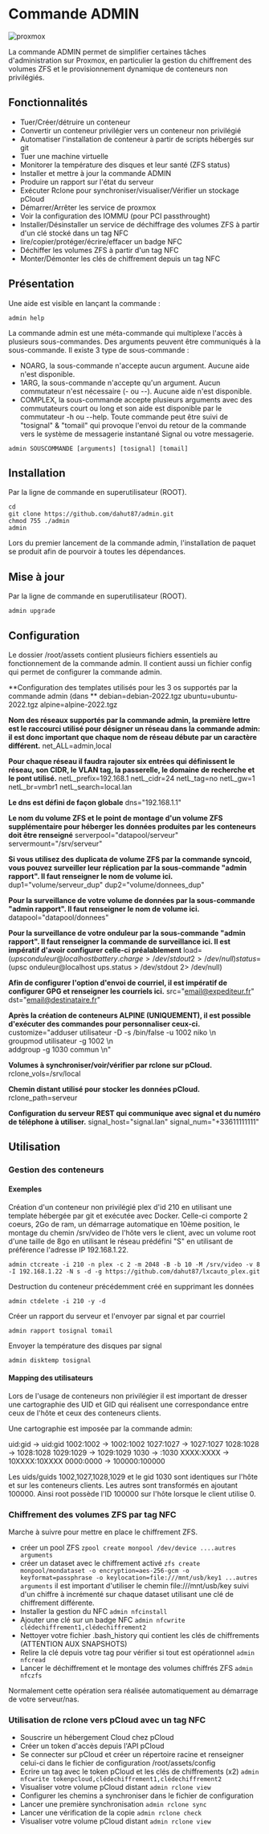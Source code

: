 # Commande ADMIN

![proxmox](https://www.proxmox.com/images/proxmox/Proxmox_logo_standard_hex_400px.png)

La commande ADMIN permet de simplifier certaines tâches d'administration sur Proxmox, en particulier la gestion du chiffrement des volumes ZFS et le provisionnement dynamique de conteneurs non privilégiés.

## Fonctionnalités

 - Tuer/Créer/détruire un conteneur
 - Convertir un conteneur privilégier vers un conteneur non privilégié
 - Automatiser l'installation de conteneur à partir de scripts hébergés sur git
 - Tuer une machine virtuelle
 - Monitorer la température des disques et leur santé (ZFS status)
 - Installer et mettre à jour la commande ADMIN
 - Produire un rapport sur l'état du serveur
 - Exécuter Rclone pour synchroniser/visualiser/Vérifier un stockage pCloud
 - Démarrer/Arrêter les service de proxmox
 - Voir la configuration des IOMMU (pour PCI passthrought)
 - Installer/Désinstaller un service de déchiffrage des volumes ZFS à partir d'un clé stocké dans un tag NFC
 - lire/copier/protéger/écrire/effacer un badge NFC
 - Déchiffer les volumes ZFS à partir d'un tag NFC
 - Monter/Démonter les clés de chiffrement depuis un tag NFC

## Présentation

Une aide est visible en lançant la commande :
```
admin help
```

La commande admin est une méta-commande qui multiplexe l'accès à plusieurs sous-commandes. Des arguments peuvent être communiqués à la sous-commande. Il existe 3 type de sous-commande :
 - NOARG, la sous-commande n'accepte aucun argument. Aucune aide n'est disponible.
 - 1ARG, la sous-commande n'accepte qu'un argument. Aucun commutateur n'est nécessaire (- ou --). Aucune aide n'est disponible.
 - COMPLEX, la sous-commande accepte plusieurs arguments avec des commutateurs court ou long et son aide est disponible par le commutateur -h ou --help.
Toute commande peut être suivi de "tosignal" & "tomail" qui provoque l'envoi du retour de la commande vers le système de messagerie instantané Signal ou votre messagerie. 
```
admin SOUSCOMMANDE [arguments] [tosignal] [tomail]
```

## Installation

Par la ligne de commande en superutilisateur (ROOT).

```
cd
git clone https://github.com/dahut87/admin.git
chmod 755 ./admin
admin
```

Lors du premier lancement de la commande admin, l'installation de paquet se produit afin de pourvoir à toutes les dépendances.

## Mise à jour

Par la ligne de commande en superutilisateur (ROOT).

```
admin upgrade
```

## Configuration

Le dossier /root/assets contient plusieurs fichiers essentiels au fonctionnement de la commande admin. Il contient aussi un fichier config qui permet de configurer la commande admin.

**Configuration des templates utilisés pour les 3 os supportés par la commande admin (dans **
debian=debian-2022.tgz
ubuntu=ubuntu-2022.tgz
alpine=alpine-2022.tgz

**Nom des réseaux supportés par la commande admin, la première lettre est le raccourci utilisé pour désigner un réseau dans la commande admin: il est donc important que chaque nom de réseau débute par un caractère différent.**
net_ALL=admin,local

**Pour chaque réseau il faudra rajouter six entrées qui définissent le réseau, son CIDR, le VLAN tag, la passerelle, le domaine de recherche et le pont utilisé.**
netL_prefix=192.168.1
netL_cidr=24
netL_tag=no
netL_gw=1
netL_br=vmbr1
netL_search=local.lan

**Le dns est défini de façon globale**
dns="192.168.1.1"

**Le nom du volume ZFS et le point de montage d'un volume ZFS supplémentaire pour héberger les données produites par les conteneurs doit être renseigné**
serverpool="datapool/serveur"
servermount="/srv/serveur"

**Si vous utilisez des duplicata de volume ZFS par la commande syncoid, vous pouvez surveiller leur réplication par la sous-commande "admin rapport". Il faut renseigner le nom de volume ici.**
dup1="volume/serveur_dup"
dup2="volume/donnees_dup"

**Pour la surveillance de votre volume de données par la sous-commande "admin rapport". Il faut renseigner le nom de volume ici.**
datapool="datapool/donnees"

**Pour la surveillance de votre onduleur par la sous-commande "admin rapport". Il faut renseigner la commande de surveillance ici. Il est impératif d'avoir configurer celle-ci préalablement**
load=$(upsc onduleur@localhost battery.charge > /dev/stdout 2> /dev/null)
status=$(upsc onduleur@localhost ups.status > /dev/stdout 2> /dev/null)

**Afin de configurer l'option d'envoi de courriel, il est impératif de configurer GPG et renseigner les courriels ici.**
src="email@expediteur.fr"
dst="email@destinataire.fr"

**Après la création de conteneurs ALPINE (UNIQUEMENT), il est possible d'exécuter des commandes pour personnaliser ceux-ci.**
customize="adduser utilisateur -D -s /bin/false -u 1002 niko \n\
groupmod utilisateur -g 1002 \n\
addgroup -g 1030 commun \n"

**Volumes à synchroniser/voir/vérifier par rclone sur pCloud.**
rclone_vols=/srv/local

**Chemin distant utilisé pour stocker les données pCloud.**
rclone_path=serveur

**Configuration du serveur REST qui communique avec signal et du numéro de téléphone à utiliser.**
signal_host="signal.lan"
signal_num="+33611111111"

## Utilisation

### Gestion des conteneurs

#### Exemples

Création d'un conteneur non privilégié plex d'id 210 en utilisant une template hébergée par git et exécutée avec Docker. Celle-ci comporte 2 coeurs, 2Go de ram, un démarrage automatique en 10ème position, le montage du chemin /srv/video de l'hôte vers le client, avec un volume root d'une taille de 8go en utilisant le réseau prédéfini "S" en utilisant de préférence l'adresse IP 192.168.1.22.
```
admin ctcreate -i 210 -n plex -c 2 -m 2048 -B -b 10 -M /srv/video -v 8 -I 192.168.1.22 -N s -d -g https://github.com/dahut87/lxcauto_plex.git
```

Destruction du conteneur précédemment créé en supprimant les données
```
admin ctdelete -i 210 -y -d
```

Créer un rapport du serveur et l'envoyer par signal et par courriel
```
admin rapport tosignal tomail
```

Envoyer la température des disques par signal
```
admin disktemp tosignal
```

#### Mapping des utilisateurs

Lors de l'usage de conteneurs non privilégier il est important de dresser une cartographie des UID et GID qui réalisent une correspondance entre ceux de l'hôte et ceux des conteneurs clients.

Une cartographie est imposée par la commande admin:

 uid:gid  ->  uid:gid
1002:1002 -> 1002:1002
1027:1027 -> 1027:1027
1028:1028 -> 1028:1028
1029:1029 -> 1029:1029
     1030 ->     :1030
XXXX:XXXX -> 10XXXX:10XXXX
0000:0000 -> 100000:100000

Les uids/guids 1002,1027,1028,1029 et le gid 1030 sont identiques sur l'hôte et sur les conteneurs clients. Les autres sont transformés en ajoutant 100000. Ainsi root possède l'ID 100000 sur l'hôte lorsque le client utilise 0.

### Chiffrement des volumes ZFS par tag NFC

Marche à suivre pour mettre en place le chiffrement ZFS.

 * créer un pool ZFS `zpool create monpool /dev/device ....autres arguments`
 * créer un dataset avec le chiffrement activé `zfs create monpool/mondataset -o encryption=aes-256-gcm -o keyformat=passphrase -o keylocation=file:///mnt/usb/key1 ...autres arguments` il est important d'utiliser le chemin file:///mnt/usb/key suivi d'un chiffre à incrémenté sur chaque dataset utilisant une clé de chiffrement différente.
 * Installer la gestion du NFC `admin nfcinstall`
 * Ajouter une clé sur un badge NFC `admin nfcwrite clédechiffrement1,clédechiffrement2`
 * Nettoyer votre fichier .bash_history qui contient les clés de chiffrements (ATTENTION AUX SNAPSHOTS)
 * Relire la clé depuis votre tag pour vérifier si tout est opérationnel `admin nfcread`
 * Lancer le déchiffrement et le montage des volumes chiffrés ZFS `admin nfczfs`

Normalement cette opération sera réalisée automatiquement au démarrage de votre serveur/nas.

### Utilisation de rclone vers pCloud avec un tag NFC

 * Souscrire un hébergement Cloud chez pCloud
 * Créer un token d'accès depuis l'API pCloud
 * Se connecter sur pCloud et créer un répertoire racine et renseigner celui-ci dans le fichier de configuration /root/assets/config
 * Ecrire un tag avec le token pCloud et les clés de chiffrements (x2) `admin nfcwrite tokenpcloud,clédechiffrement1,clédechiffrement2`
 * Visualiser votre volume pCloud distant `admin rclone view`
 * Configurer les chemins a synchroniser dans le fichier de configuration
 * Lancer une première synchronisation `admin rclone sync`
 * Lancer une vérification de la copie `admin rclone check`
 * Visualiser votre volume pCloud distant `admin rclone view`
